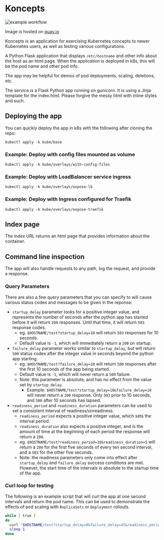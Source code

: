 # Koncepts

![example workflow](https://github.com/smrowley/koncepts/actions/workflows/image-build-publish.yaml/badge.svg)

Image is hosted on [quay.io](https://quay.io/srowley/koncepts)

Koncepts is an application for exercising Kubernetes concepts to newer Kubernetes users, as well as testing various configurations.

A Python Flask application that displays `/etc/hostname` and other info about the host as an html page. When the application is deployed in k8s, this will be the pod name and other pod info.

The app may be helpful for demos of pod deployments, scaling, deletions, etc.

The service is a Flask Python app running on gunicorn. It is using a Jinja template for the index.html. Please forgive the messy html with inline styles and such.

## Deploying the app

You can quickly deploy the app in k8s with the following after cloning the repo:

```
kubectl apply -k kube/base
```

### Example: Deploy with config files mounted as volume

```
kubectl apply -k kube/overlays/with-config-files
```

### Example: Deploy with LoadBalancer service ingress

```
kubectl apply -k kube/overlays/expose-lb
```

### Example: Deploy with Ingress configured for Traefik

```
kubectl apply -k kube/overlays/expose-traefik
```

## Index page

The index URL returns an html page that provides information about the container.

## Command line inspection

The app will also handle requests to any path, log the request, and provide a response.

### Query Parameters

There are also a few query parameters that you can specify to will cause various status codes and messages to be given in the reponse:

* `startup_delay` parameter looks for a positive integer value, and represents the number of seconds after the python app has started before it will return `200` responses. Until that time, it will return `503` response codes.
  * eg. `$HOSTNAME/test?startup_delay=10` will return `503` responses for 10 seconds.
  * Default value is `-1`, which will immediately return a `200` on startup.
* `failure_delay` parameter works similar to `startup_delay`, but will return `500` status codes after the integer value in seconds beyond the python app starting.
  * eg. `$HOSTNAME/test?failure_delay=10` will return `500` responses after the first 10 seconds of the app being started.
  * Default value is `-1`, which will never return a `500` failure.
  * Note: this parameter is absolute, and has no effect from the value set by `startup_delay`.
    * Example: `$HOSTNAME/test?startup_delay=10&failure_delay=10` will never return a `200` response. Only `503` prior to 10 seconds, and `500` after 10 seconds has lapsed.
* `readiness_period` and `readiness_duration` parameters can be used to set a consistent interval of readiness/unreadiness.
  * `readiness_period` expects a positive integer value, which sets the interval period.
  * `readiness_duration` also expects a positive integer, and is the amount of time at the beginning of each period the response will return a `200`.
  * eg. `$HOSTNAME/test?readiness_period=10&readiness_duration=5` will return a `200` for the first five seconds of every ten second interval, and a `503` for the other five seconds.
  * Note: the readiness parameters only come into effect after `startup_delay` and `failure_delay` success conditions are met. However, the start time of the intervals is absolute to the startup time of the app.

### Curl loop for testing

The following is an example script that will curl the app at one second intervals and return the pod name. This can be used to demonstrate the effects of pod scaling with `ReplicaSets` or `Deployment` rollouts.

```sh
while [ true ]
do
  curl "$HOSTNAME/test?startup_delay=8&failure_delay=45&readiness_period=10&readiness_duration=5"
  sleep 1
done
```
